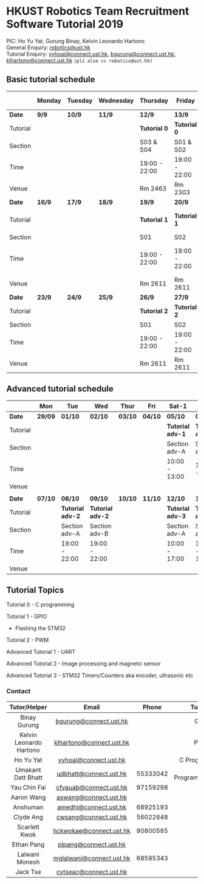 # HKUST Robotics Team Recruitment Software Tutorial 2019

PIC: Ho Yu Yat, Gurung Binay, Kelvin Leonardo Hartono<br>
General Enquiry: robotics@ust.hk<br>
Tutorial Enquiry: yyhoai@connect.ust.hk, bgurung@connect.ust.hk, klhartono@connect.ust.hk ```(plz also cc robotics@ust.hk)```<br>

## Basic tutorial schedule

| | Monday | Tuesday | Wednesday | Thursday | Friday| Saturday-1|Saturday-2| Saturday-3
|-----|---|---|---|---|---|---|---|---|
|**Date**| **9/9**|**10/9**|**11/9**|**12/9**|**13/9**|**14/9**|**14/9**|**14/9**|
|Tutorial| | | | **Tutorial 0** |**Tutorial 0** | | |
|Section| | | | S03 & S04 | S01 & S02 | |
|Time| | | | 19:00 - 22:00|19:00 - 22:00| |
|Venue| | | | Rm 2463 | Rm 2303 | |
|**Date**| **16/9** |**17/9**|**18/9**|**19/9**|**20/9**|**21/9**|**21/9**| **21/9**|
|Tutorial|| | |**Tutorial 1**|**Tutorial 1**|**Tutorial 1**|**Tutorial 1**|**Make Up - Tutorial 0 and 1**|
|Section| | | | S01 | S02 | S03 | S04 |
|Time|| | | 19:00 - 22:00|19:00 - 22:00|10:00 - 13:00| 15:00 - 18:00| 10:00 - 13:00 & 15:00 - 18:00|
|Venue| | | | Rm 2611 | Rm 2611 | Rm 1511 | Rm 1511 |
|**Date**|**23/9**|**24/9**|**25/9**|**26/9**|**27/9**|**28/9**|**29/9**|
|Tutorial| | | |**Tutorial 2**|**Tutorial 2**| **Tutorial 2**|**Tutorial 2**|
|Section| | | | S01 | S02 | S03 | S04 |
|Time | | | |19:00 - 22:00|19:00 - 22:00|10:00 - 13:00| 15:00 - 18:00|
|Venue| | | | Rm 2611 | Rm 2611 | Rm 5560 | Rm 5560 |

## Advanced tutorial schedule

|          | Mon        | Tue        | Wed        | Thur       | Fri        | Sat-1      | Sat-2      |Sun|
| -------- | ---------- | ---------- | ---------- | ---------- | ---------- | ---------- | ---------- |---|
| **Date**     | **29/09** | **01/10** | **02/10** | **03/10** | **04/10**| **05/10** | **05/10** | **06/10** |
| Tutorial | |  |  |  | | **Tutorial adv-1** | **Tutorial adv-1**| |
| Section  |  |  |  | |   | Section adv-A  |  Section adv-B  | |
| Time     |  |   |  |   |  | 10:00 - 13:00   |  15:00 - 1800  | |
| Venue    |  |      |     |       |       |      | ||
|          |            |            |            |            |            |            |            ||
| **Date**     | **07/10** | **08/10** | **09/10** | **10/10** | **11/10** | **12/10** | **12/10** | **13/10**|
| Tutorial |            | **Tutorial adv-2**  | **Tutorial adv-2** | | | **Tutorial adv-3**|**Tutorial adv-3** ||
| Section  |            |   Section adv-A  | Section adv-B  | |  | Section adv-A  | Section adv-B  ||
| Time     |            |      19:00 - 22:00 | 19:00 - 22:00  | |  | 10:00 - 17:00  | 15:00 - 18:00  ||
| Venue    |            | |  | |         | | ||

## Tutorial Topics

Tutorial 0 - C programming

Tutorial 1 - GPIO
 - Flashing the STM32

Tutorial 2 - PWM

Advanced Tutorial 1 - UART

Advanced Tutorial 2 - Image processing and magnetic sensor

Advanced Tutorial 3 - STM32 Timers/Counters aka encoder, ultrasonic etc


### Contact
| Tutor/Helper | Email | Phone | Tutorial |
| :---: | :---: | :---: | :---: |
| Binay Gurung | bgurung@connect.ust.hk | | GPIO |
| Kelvin Leonardo Hartono | klhartono@connect.ust.hk | | PWM |
| Ho Yu Yat | yyhoai@connect.ust.hk | | C Programming |
| Umakant Datt Bhatt | udbhatt@connect.ust.hk | 55333042 | C Programming/GPIO |
| Yau Chin Fai | cfyauab@connect.ust.hk | 97159298 | |
| Aaron Wang | aswang@connect.ust.hk | | |
| Anshuman | amedhi@connect.ust.hk | 68925193 | |
| Clyde Ang | cwsang@connect.ust.hk | 56022648 | |
| Scarlett Kwok | hckwokae@connect.ust.hk | 90800585 | |
| Ethan Pang | plpang@connect.ust.hk | | |
| Lalwani Monesh | mglalwani@connect.ust.hk | 68595343 | |
| Jack Tse | cytseac@connect.ust.hk | | |

